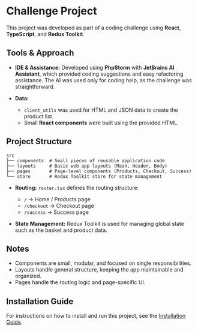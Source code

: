 # Challenge Project

This project was developed as part of a coding challenge using **React**, **TypeScript**, and **Redux Toolkit**.

## Tools & Approach

* **IDE & Assistance:**
  Developed using **PhpStorm** with **JetBrains AI Assistant**, which provided coding suggestions and easy refactoring assistance. The AI was used only for coding help, as the challenge was straightforward.

* **Data:**

    * `client_utils` was used for HTML and JSON data to create the product list.
    * Small **React components** were built using the provided HTML.

## Project Structure

```
src
├── components  # Small pieces of reusable application code
├── layouts     # Basic web app layouts (Main, Header, Body)
├── pages       # Page-level components (Products, Checkout, Success)
└── store       # Redux Toolkit store for state management
```

* **Routing:**
  `router.tsx` defines the routing structure:

    * `/` → Home / Products page
    * `/checkout` → Checkout page
    * `/success` → Success page

* **State Management:**
  Redux Toolkit is used for managing global state such as the basket and product data.

## Notes

* Components are small, modular, and focused on single responsibilities.
* Layouts handle general structure, keeping the app maintainable and organized.
* Pages handle the routing logic and page-specific UI.

## Installation Guide

For instructions on how to install and run this project, see the [Installation Guide](README.md).
